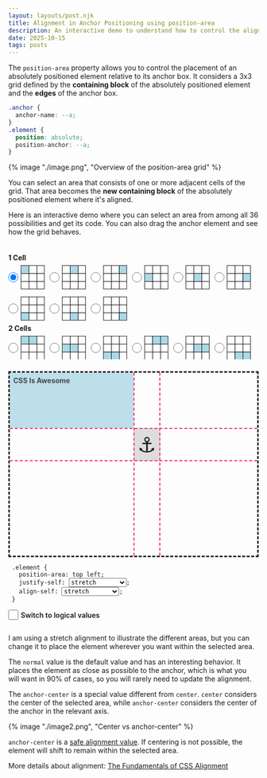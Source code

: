 ```yaml
---
layout: layouts/post.njk
title: Alignment in Anchor Positioning using position-area
description: An interactive demo to understand how to control the alignment using the position-area property
date: 2025-10-15
tags: posts
---
```


The `position-area` property allows you to control the placement of an absolutely positioned element relative to its anchor box. It considers a 3x3 grid defined by the **containing block** of the absolutely positioned element and the **edges** of the anchor box.

```css
.anchor {
  anchor-name: --a;
}
.element {
  position: absolute;
  position-anchor: --a;
}
```

{% image "./image.png", "Overview of the position-area grid" %}

You can select an area that consists of one or more adjacent cells of the grid. That area becomes the **new containing block** of the absolutely positioned element where it's aligned.

Here is an interactive demo where you can select an area from among all 36 possibilities and get its code. You can also drag the anchor element and see how the grid behaves.

<style>
  .demo {
    display: flex;
    gap: 10px;
    flex-wrap: wrap;
    min-height: 600px;
    margin-block: 2em;
  }
  .demo form {
    width: 250px;
    flex-grow: 1;
    padding-right: 10px;
    contain: size;
    overflow: auto;
    min-height: 220px;
  }
  .demo form p {
    margin: .5em 0;
  }
  .demo .result {
    flex-grow: 1;
    width: 500px;
    min-height: 500px;
    display: grid;
    grid-template-rows: 1fr auto;
  }
  .demo .container {
    position: relative;
    border: 3px dashed;
  }
  .demo .container .anchor {
    position: absolute;
    anchor-name: --a;
    left: 50%;
    top: 30%;
    background: #ddd;
    padding: .5rem;
    user-select: none;
    font-size: 3em;
    cursor: move;
  }
  .demo .container .box {
    position: absolute;
    position-anchor: --a;
    padding: .5em;
    font-weight: bold;
    place-self: stretch;
    background: lightblue;
    opacity: .8;
    pointer-events: none;
  }
  .demo .container l:before {
    content: "";
    position: absolute;
    inset-block: min(0px,anchor(--a start)) min(0px,anchor(--a end));
    inset-inline: anchor(--a start) anchor(--a end);
    border-inline: 2px dashed #f92672;
    pointer-events: none;
  }
  .demo .container l:after {
    content: "";
    position: absolute;
    inset-inline: min(0px,anchor(--a start)) min(0px,anchor(--a end));
    inset-block: anchor(--a start) anchor(--a end);
    border-block: 2px dashed #f92672;
    pointer-events: none;
  }
  .demo pre[class*=language-] {
    margin: .5em 0;
    padding: .5em;
  }
  form p {
    font-weight: bold;
  }
  .demo label {
    cursor: pointer;
    display: flex;
    align-items: center;
    gap: 5px;
    font-weight: 600;
  }
  select {
    font: inherit;
  }
  .demo input {
    width: 20px;
    aspect-ratio: 1;
    cursor: pointer;
    margin: 0;
  }
  form label:after {
    content: "";
    width: 46px;
    aspect-ratio: 1;
    border: 1px solid;
    --c:,conic-gradient(lightblue 0 0) no-repeat;
    background: 
     conic-gradient(from 90deg at 1px 1px,#0000 25%,#000 0) -1px -1px/calc((100% + 2px)/3) calc((100% + 2px)/3)
     var(--b,);
  }
  form .one,
  form .two {
    display: flex;
    flex-wrap: wrap;
    gap: 15px 10px;
  }
  :nth-child(1 of .one) label:nth-child(1):after {--b:var(--c) 0    0/16px 16px}
  :nth-child(1 of .one) label:nth-child(2):after {--b:var(--c) 50%  0/16px 16px}
  :nth-child(1 of .one) label:nth-child(3):after {--b:var(--c) 100% 0/16px 16px}
  :nth-child(1 of .one) label:nth-child(4):after {--b:var(--c) 0 50% /16px 16px}
  :nth-child(1 of .one) label:nth-child(5):after {--b:var(--c) 50%   /16px 16px}
  :nth-child(1 of .one) label:nth-child(6):after {--b:var(--c) 100% 50%/16px 16px}
  :nth-child(1 of .one) label:nth-child(7):after {--b:var(--c) 0 100%/16px 16px}
  :nth-child(1 of .one) label:nth-child(8):after {--b:var(--c) 50% 100%/16px 16px}
  :nth-child(1 of .one) label:nth-child(9):after {--b:var(--c) 100% 100%/16px 16px}

  :nth-child(2 of .one) label:nth-child(1):after {--b:var(--c) 0    0/32px 16px}
  :nth-child(2 of .one) label:nth-child(2):after {--b:var(--c) 0  50%/32px 16px}
  :nth-child(2 of .one) label:nth-child(3):after {--b:var(--c) 0 100%/32px 16px}
  :nth-child(2 of .one) label:nth-child(4):after {--b:var(--c) 100% 0/32px 16px}
  :nth-child(2 of .one) label:nth-child(5):after {--b:var(--c) 100% 50%/32px 16px}
  :nth-child(2 of .one) label:nth-child(6):after {--b:var(--c) 100% 100%/32px 16px}
  :nth-child(2 of .one) label:nth-child(7):after {--b:var(--c) 0 0/16px 32px}
  :nth-child(2 of .one) label:nth-child(8):after {--b:var(--c) 50% 0/16px 32px}
  :nth-child(2 of .one) label:nth-child(9):after {--b:var(--c) 100% 0/16px 32px}
  :nth-child(2 of .one) label:nth-child(10):after {--b:var(--c) 0 100%/16px 32px}
  :nth-child(2 of .one) label:nth-child(11):after {--b:var(--c) 50% 100%/16px 32px}
  :nth-child(2 of .one) label:nth-child(12):after {--b:var(--c) 100% 100%/16px 32px}

  :nth-child(3 of .one) label:nth-child(1):after {--b:var(--c) 0 0/48px 16px}
  :nth-child(3 of .one) label:nth-child(2):after {--b:var(--c) 50%/48px 16px}
  :nth-child(3 of .one) label:nth-child(3):after {--b:var(--c) 0 100%/48px 16px}
  :nth-child(3 of .one) label:nth-child(4):after {--b:var(--c) 0/16px 48px}
  :nth-child(3 of .one) label:nth-child(5):after {--b:var(--c) 50%/16px 48px}
  :nth-child(3 of .one) label:nth-child(6):after {--b:var(--c) 100%/16px 48px}

  :nth-child(1 of .two) label:nth-child(1):after {--b:var(--c) 0 0/32px 32px}
  :nth-child(1 of .two) label:nth-child(2):after {--b:var(--c) 100% 0/32px 32px}
  :nth-child(1 of .two) label:nth-child(3):after {--b:var(--c) 0 100%/32px 32px}
  :nth-child(1 of .two) label:nth-child(4):after {--b:var(--c) 100% 100%/32px 32px}

  :nth-child(2 of .two) label:nth-child(1):after {--b:var(--c) 0 0/100% 32px}
  :nth-child(2 of .two) label:nth-child(2):after {--b:var(--c) 100% 100%/100% 32px}
  :nth-child(2 of .two) label:nth-child(3):after {--b:var(--c) 0/32px 100%}
  :nth-child(2 of .two) label:nth-child(4):after {--b:var(--c) 100%/32px 100%}

  :nth-child(4 of .one) label:nth-child(1):after {--b:var(--c) 0/100% 100%}
</style>
<div class=demo>
  <form>
    <p>1 Cell</p>
    <div class="one">
      <label><input type="radio" name="area" value="top left" checked></label>
      <label><input type="radio" name="area" value="top center"></label>
      <label><input type="radio" name="area" value="top right"></label>
      <label><input type="radio" name="area" value="center left"></label>
      <label><input type="radio" name="area" value="center"></label>
      <label><input type="radio" name="area" value="center right"></label>
      <label><input type="radio" name="area" value="bottom left"></label>
      <label><input type="radio" name="area" value="bottom center"></label>
      <label><input type="radio" name="area" value="bottom right"></label>
    </div>
    <p>2 Cells</p>
    <div class="one">
      <label><input type="radio" name="area" value="top span-left"></label>
      <label><input type="radio" name="area" value="center span-left"></label>
      <label><input type="radio" name="area" value="bottom span-left"></label>
      <label><input type="radio" name="area" value="top span-right"></label>
      <label><input type="radio" name="area" value="center span-right"></label>
      <label><input type="radio" name="area" value="bottom span-right"></label>
      <label><input type="radio" name="area" value="span-top left"></label>
      <label><input type="radio" name="area" value="span-top center"></label>
      <label><input type="radio" name="area" value="span-top right"></label>
      <label><input type="radio" name="area" value="span-bottom left"></label>
      <label><input type="radio" name="area" value="span-bottom center"></label>
      <label><input type="radio" name="area" value="span-bottom right"></label>
    </div>
    <p>3 Cells</p>
    <div class="one">
      <label><input type="radio" name="area" value="top"></label>
      <label><input type="radio" name="area" value="center span-all"></label>
      <label><input type="radio" name="area" value="bottom"></label>
      <label><input type="radio" name="area" value="left"></label>
      <label><input type="radio" name="area" value="span-all center"></label>
      <label><input type="radio" name="area" value="right"></label>
    </div>
    <p>4 Cells</p>
    <div class="two">
      <label><input type="radio" name="area" value="span-top span-left"></label>
      <label><input type="radio" name="area" value="span-top span-right"></label>
      <label><input type="radio" name="area" value="span-bottom span-left"></label>
      <label><input type="radio" name="area" value="span-bottom span-right"></label>
    </div>
    <p>6 Cells</p>
    <div class="two">
      <label><input type="radio" name="area" value="span-top"></label>
      <label><input type="radio" name="area" value="span-bottom"></label>
      <label><input type="radio" name="area" value="span-left"></label>
      <label><input type="radio" name="area" value="span-right"></label>
    </div>
    <p>9 Cells</p>
    <div class="one">
      <label><input type="radio" name="area" value="span-all"></label>
    </div>
  </form>
  <div class="result">
    <div class="container">
      <div class="anchor">⚓️</div>
      <div class="box" style="position-area: top left;place-self: stretch;">CSS Is Awesome</div>
      <l></l>
    </div>
    <pre class="language-css" tabindex="0"><code class="language-css"><span class="token selector">.element</span> <span class="token punctuation">{</span>
  <span class="token property">position-area</span><span class="token punctuation">:</span> <span class="selected-value">top left</span><span class="token punctuation">;</span>
  <span class="token property">justify-self</span><span class="token punctuation">:</span> <select data-element=".box" data-property="justify-self"><option value="normal">normal</option><option value="anchor-center">anchor-center</option><option value="stretch" selected>stretch</option><option value="start">start</option><option value="center">center</option><option value="end">end</option></select><span class="token punctuation">;</span>
  <span class="token property">align-self</span><span class="token punctuation">:</span> <select data-element=".box" data-property="align-self"><option value="normal">normal</option><option value="anchor-center">anchor-center</option><option value="stretch" selected>stretch</option><option value="start">start</option><option value="center">center</option><option value="end">end</option></select><span class="token punctuation">;</span>
<span class="token punctuation">}</span></code></pre>
    <label><input type="checkbox" name="logical"> Switch to logical values</label>
  </div>
</div>

<script>
const anchor = document.querySelector('.demo .anchor');
const c = document.querySelector('.demo .container');
let isDragging = false;
let offsetX, offsetY;

anchor.addEventListener('mousedown', (e) => {
  isDragging = true; 
  const rect = anchor.getBoundingClientRect();
  offsetX = e.clientX - rect.left;
  offsetY = e.clientY - rect.top;
  
  anchor.style.cursor = 'grabbing';
});

document.addEventListener('mousemove', (e) => {
  if (!isDragging) return;
  
  const r = c.getBoundingClientRect();
  anchor.style.left = (e.clientX - offsetX - r.left) + 'px';
  anchor.style.top = (e.clientY - offsetY - r.top) + 'px';
});

document.addEventListener('mouseup', () => {
  isDragging = false;
  anchor.style.cursor = 'move';
});

document.querySelector('form').addEventListener('input', function() {
  let val = document.querySelector('[name="area"]:checked').value;
  let log = document.querySelector('[name="logical"]').checked;

  if(log) {
    if(val == "top")
      val = "block-start";
    if(val == "bottom")
      val = "block-end";
    if(val == "left")
      val = "inline-start";
    if(val == "right")
      val = "inline-end";

    if(val == "span-top")
      val = "span-y-start";
    if(val == "span-bottom")
      val = "span-y-end";
    if(val == "span-left")
      val = "span-x-start";
    if(val == "span-right")
      val = "span-x-end";
    val = val.replace("top","start").replace("left","start").replace("bottom","end").replace("right","end");
    if(val == "start start")
      val = "start";
    if(val == "end end")
      val = "end";
    if(val == "span-start span-start")
      val = "span-start";
    if(val == "span-end span-end")
      val = "span-end";
  }

  document.querySelector('.demo .box').style.positionArea = val;
  document.querySelector('.demo .selected-value').innerHTML = val;
});

document.querySelector('[name="logical"]').addEventListener('change', function() {
  document.querySelector('form').dispatchEvent(new Event('input'));
});

let all_select = document.querySelectorAll(".demo select");

for (let i=0;i<all_select.length;i++) {
  all_select[i].addEventListener("change", function(e) {
    e.target.closest(".demo").querySelector(e.target.dataset.element).style.setProperty(e.target.dataset.property,e.target.value)
  })
}

</script>

I am using a stretch alignment to illustrate the different areas, but you can change it to place the element wherever you want within the selected area. 

The `normal` value is the default value and has an interesting behavior. It places the element as close as possible to the anchor, which is what you will want in 90% of cases, so you will rarely need to update the alignment.

The `anchor-center` is a special value different from `center`. `center` considers the center of the selected area, while `anchor-center` considers the center of the anchor in the relevant axis. 

{% image "./image2.png", "Center vs anchor-center" %}

`anchor-center` is a [safe alignment value](/safe-align/). If centering is not possible, the element will shift to remain within the selected area. 

More details about alignment: [The Fundamentals of CSS Alignment](/explore/alignment/)